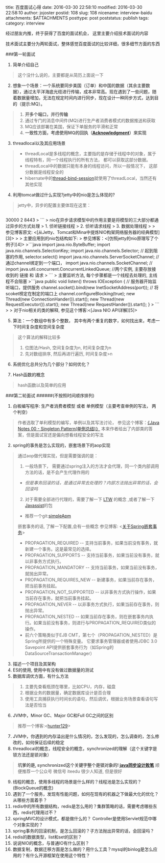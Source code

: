 title: 百度面试心得
date: 2016-03-30 22:58:10
modified: 2016-03-30 22:58:10
author: jojoster
postid: 108
slug: 108
nicename: interview-baidu
attachments: $ATTACHMENTS
posttype: post
poststatus: publish
tags:
category: interview


经过朋友内推，终于获得了百度的面试机会， 这里主要介绍技术面试的内容

技术面试主要分为两轮面试，整体感觉百度面试的比较详细，很多细节方面的东西

###第一轮面试

1. 简单介绍自己
> 这个没什么说的，主要都是从简历上面说一下

2. 想象一个场景：一个系统要同步美国（订单）和中国的数据（其余主要数据），通过太平洋海底光缆进行传输，成本非常高。现在遇到了一些问题，随着数据量增加，无法在规定时间内进行同步，现在设计一种同步方式，达到目的（提示:MQ）。
> 1. **开多个端口，并行传输**
> 2. 通过专门的消息中间件(MQ)进行生产者消费者模式的数据推送和获取
> 3. MQ应该部署在美国，保证下单服务的平滑和正常
> 4. **一致性方面，考虑使用MQ的回执（[Acknowledgment][1]）来实现**

3. threadlocal以及其应用场景
> - threadLocal是多线程的概念，主要指的是存储于线程中的对象，属于线程特有，同一个线程执行的所有方法， 都可以获取这部分数据。
> - threadLocal中的数据只能有本身的线程访问，所以一般情况下， 这部分数据是线程安全的
> - hibernate中的[thread-bind-session][2]就使用了threadLocal，当然还有其他实现

4. 利用tomcat做过什么实现?jetty中的nio是怎么体现的?
> jetty中，异步的配置主要体现在这里：
> ```xml
 <Call name="addConnector">
      <Arg>
          <New class="org.mortbay.jetty.nio.SelectChannelConnector">
            <Set name="port"><SystemProperty name="jetty.port" default="8080"/></Set>
            <Set name="maxIdleTime">30000</Set>
            <Set name="Acceptors">2</Set>
            <Set name="confidentialPort">8443</Set>
          </New>
      </Arg>
    </Call>
> ```
> nio在异步请求模型中的作用主要是将模型的三大部分都通过异步的方式处理
> 1. 侦听链接线程
> 2. 侦听请求线程
> 3. 数据处理线程
>
> 参见博客原文: <[从Jetty、Tomcat和Mina中提炼NIO构架网络服务器的经典模型][3]>
>
> 主要应用到的nio包结构如下:
> 参见博客：<[仿照jetty的nio原理写了个例子][4]>
>```java
import java.nio.ByteBuffer;
import java.nio.channels.SelectionKey;
import java.nio.channels.Selector; // 起到阻塞的作用, selector.select()
import java.nio.channels.ServerSocketChannel; // 通过channel绑定到一个端口，
import java.nio.channels.SocketChannel; //
import java.util.concurrent.ConcurrentLinkedQueue; //两个实例, 主要存放接收到的 链接 和 请求
> ```
> 主要监听方法, 每个步骤都是一个线程去处理的, 主线程不会阻塞
>```java
public void listen() throws IOException { // 服务器开始监听端口，提供服务
        channel.socket().bind(new InetSocketAddress(port)); // 将scoket榜定在制定的端口上
        channel.configureBlocking(true);
        new Thread(new ConnectionHander()).start();
        new Thread(new RequestExecutor()).start();
        new Thread(new RequestHander()).start();
}
> ```
>
> 对于nio相关的类的解释, 参见这个博客:<[Java NIO API详解][5]>

5. 算法：一个数组中有多个整数， 其中有两个重复的数字，如何找出来，考虑一下时间复杂度和空间复杂度
> 这个算法的解释比较多
> 1. 位图法/Hash, 空间复杂度为n, 时间复杂度为n
> 2. 先对数组排序, 然后再进行遍历, 时间复杂度>n

6. 系统优化总共分为几个部分？如何优化？
>

7. Hash函数的概念
> hash函数以及简单的应用


###第二轮面试
######(不按照时间顺序排列)
1. 白板编写程序: 生产者消费者模型 或者 单例模型（主要考查单例的写法， 两个判空）
> 作者选取了单利模型的编写，单例以及其写法讨论， 参见这个博客：[《Java Notes 00 - Singleton Pattern(单例总结)》][6]
> 本来作者给出了内部类的答案，但是面试官还是偏向想看线程安全的写法

2. spring的事务是怎么实现的，嵌套场景下的aop实现
> 通过aop做代理实现，但是需要强调的是：
> 1. 一般场景下， 需要通过spring注入的方法才会代理，同一个类内部调用方法的话，是不会产生代理作用的
>   -  *但是事务回滚的话，是通过异常去处理的？内部方法抛出异常的话，会回滚吗*
> 2. 对于需要全部进行代理的，需要了解一下 [LTW][7] 的概念 ,或者了解一下[Javassist][8]的包
>   - 推荐一个git:[simpleApm][9]
>
> 嵌套事务的话, 了解一下配置,会有一些概念 参见博客: <[关于Spring嵌套事务][10]>
> - PROPAGATION_REQUIRED -- 支持当前事务，如果当前没有事务，就新建一个事务。这是最常见的选择。
> - PROPAGATION_SUPPORTS -- 支持当前事务，如果当前没有事务，就以非事务方式执行。
> - PROPAGATION_MANDATORY -- 支持当前事务，如果当前没有事务，就抛出异常。
> - PROPAGATION_REQUIRES_NEW -- 新建事务，如果当前存在事务，把当前事务挂起。
> - PROPAGATION_NOT_SUPPORTED -- 以非事务方式执行操作，如果当前存在事务，就把当前事务挂起。
> - PROPAGATION_NEVER -- 以非事务方式执行，如果当前存在事务，则抛出异常。
> - PROPAGATION_NESTED -- 如果当前存在事务，则在嵌套事务内执行。如果当前没有事务，则进行与PROPAGATION_REQUIRED类似的操作。
> - 前六个策略类似于EJB CMT，第七个（PROPAGATION_NESTED）是Spring所提供的一个特殊变量。
它要求事务管理器或者使用JDBC 3.0 Savepoint API提供嵌套事务行为（如Spring的DataSourceTransactionManager）

3. 描述一个项目及其架构
4. ES的使用, 使用中有没有做过数据量的测试
5. 数据库调优方面，有什么方法
> 1. 主要先查看瓶颈在哪里，比如CPU，内存，磁盘
> 2. 根据业务的数据量，确定数据库设计是否合理
> 3. 使用工具捕获执行时间长的语句，然后调优，根据业务场景查看语句写法是否恰当

6. JVM中，Minor GC、Major GC和Full GC之间的区别
> 推荐一个博客:<[hunter129][11]>

7. JVM中，你遇到的内存溢出是什么情况的，怎么发现的，怎么调查的，怎么修改的，如何保证后续的稳定
8. threadlocal的概念，线程安全的概念，synchronized的理解（这个关键字是锁方法还是锁对象）
> **坑爹的是, synchronized这个关键字整个是锁对象的!  [java同步设计败笔][12]**
> 顺便推荐一个公众号 微信号 iteedu 很少人知道, 但是很好

9. 线程的概念，使用多线程的场景是什么样的？线程池是怎么实现的？(BlockQueue的概念)
10. 遇到了一个服务，发现有性能问题，如何在现有的机器之下做最大化的优化？从哪些方面着手？
11. redis中的所有数据结构，redis是怎么用的？集群策略的话，需要考虑哪些东西，redis代理用过不？
12. springMVC的设计模式，都是做什么的？ Controller是使用Servlet规范中哪个对象实现的？
13. spring事务的回滚机制，是怎么回滚的？子方法抛出异常的话，会回滚吗？
11. redis的数据类型，list和set的区别？
12. 说说NIO的概念，与普通IO有什么区别？
13. 数据复制，数据迁移方面是怎么做的？用什么工具？mysql的binlog是怎么应用的？有什么开源框架在使用这个特性？



[1]: https://www.ibm.com/support/knowledgecenter/SSFKSJ_8.0.0/com.ibm.mq.msc.doc/xms_cmesack.htm        "IBM的解释"
[2]:  http://grepcode.com/file/repo1.maven.org/maven2/org.hibernate/hibernate/3.2.7.ga/org/hibernate/context/ThreadLocalSessionContext.java?av=h#ThreadLocalSessionContext  "grepcode源码"
[3]: http://blog.csdn.net/cutesource/article/details/6192016 "博客: 走向架构师之路"
[4]: http://daizuan.iteye.com/blog/1112909 "博客: 记录每一次收获"
[5]: http://www.blogjava.net/19851985lili/articles/93524.html "博客: 永恒的瞬间"
[6]: http://hukai.me/java-notes-singleton-pattern/ "博客: 胡凯"
[7]: http://www.eclipse.org/aspectj/doc/next/devguide/ltw.html "aspectj的 load-time weaving"
[8]: http://jboss-javassist.github.io/javassist/ "java的动态编程"
[9]: https://github.com/dingjs/simpleApm/
[10]: http://zhongl.iteye.com/blog/293161 "唯有思考没停"
[11]: http://www.blogjava.net/hunter129/
[12]: http://mp.weixin.qq.com/s?__biz=MzIzNTEwNDM5Mg==&mid=401120022&idx=1&sn=76566b3eb443668f0a51f2a3144aff86&scene=1&srcid=033168usDJS51iJoxCjHVBlH#wechat_redirect
